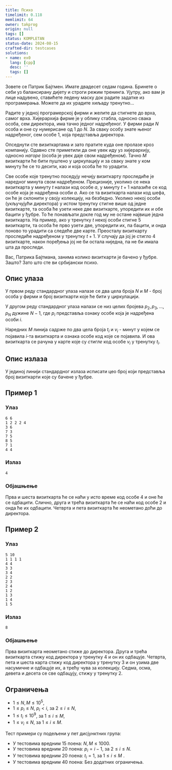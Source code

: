```yaml
---
title: Психо
timelimit: 0.118
memlimit: 64
owner: takprog
origin: null
tags: []
status: KOMPLETAN
status-date: 2024-08-15
crafted-dir: testcases
solutions:
- name: ex0
  lang: [cpp]
  desc: ''
  tags: []
---
```


Зовете се Патрик Бајтмен. Имате двадесет седам година. Бринете о себи уз балансирану дијету и строги режим тренинга. Ујутру, ако вам је лице надувено, ставићете ледену маску док радите задатке из програмирања. Можете да их урадите хиљаду тренутно...

Радите у једној програмерској фирми и желите да стигнете до врха, самог врха. Хијерархија фирме је у облику стабла, односно свака особа, сем директора, има тачно једног надређеног. У фирми ради $N$ особа и оне су нумерисане од $1$ до $N$. За сваку особу знате њеног надређеног, сем особе $1$, која представља директора. 

Опседнути сте визиткартама и зато пратите куда оне пролазе кроз компанију. Одавно сте приметили да оне увек иду уз хијерархију, односно *нагоре* (особа је увек даје свом надређеном). Тачно $M$ визиткарти ће бити пуштено у циркулацију и за сваку знате у ком минуту ће се то десити, као и која особа ће то урадити. 

Све особе које тренутно поседују нечију визиткарту проследиће је наредног минута свом надређеном. Прецизније, уколико се нека визиткарта у минуту $t$ налази код особе $a$, у минуту $t+1$ налазиће се код особе која је надређена особи $a$. Ако се та визиткарта налази код шефа, он ће је склонити у своју колекцију, на безбедно. Уколико некој особи (укључујући директорa) у истом тренутку стигне више од једне визиткарте, та особа ће узети неке две визиткарте, упоредити их и обе бацити у ђубре. То ће понављати докле год му не остане највише једна визиткарта. На пример, ако у тренутку $t$ некој особи стигне $5$ визиткарти, та особа ће прво узети две, упоредити их, па бацити, и онда поново то урадити са следеће две карте. Преосталу визиткарту проследиће надређеном у тренутку $t+1$. У случају да јој је стигло $4$ визиткарте, након поређења јој не би остала ниједна, па не би имала шта да проследи.

Вас, Патрика Бајтмана, занима колико визиткарти је бачено у ђубре. Зашто? Зато што сте ви србијански психо.

## Опис улаза
У првом реду стандардног улаза налазе се два цела броја $N$ и $M$ - број особа у фирми и број визиткарти које ће бити у циркулацији.

У другом реду стандардног улаза налази се низ целих бројева $p_2,  p_3, \ldots, p_N$ дужине $N-1$, где $p_i$ представља ознаку особе која је надређена особи $i$. 

Наредних $M$ линија садрже по два цела броја $t_i$ и $v_i$ - минут у којем се појавила $i$-та визиткарта и ознака особе код које се појавила. И ова визиткарта се рачуна у карте које су *стигле* код особе $v_i$ у тренутку $t_i$.

## Опис излаза
У јединој линији стандардног излаза исписати цео броj који представља број визиткарти које су бачене у ђубре. 

## Пример 1

### Улаз
```
6 6
1 2 2 2 4 
3 6
7 3
7 5
8 5
7 1
4 4
```

### Излаз
```
4
```

### Објашњење
Прва и шеста визиткарта ће се наћи у исто време код особе $4$ и оне ће се одбацити. Слично, друга и трећа визиткарта ће се наћи код особе $2$ и онда ће их одбацити. Четврта и пета визиткарта ће неометано доћи до директора.

## Пример 2

### Улаз
```
5 10
1 1 1 1 
4 4
3 3
3 4
2 2
2 3
2 4
1 2
1 3
1 4
1 5
```

### Излаз
```
8
```

### Објашњење
Прва визиткарта неометано стиже до директора. Друга и трећа визиткарта стижу код директора у тренутку $4$ и он их одбацује. Четврта, пета и шеста карта стижу код директора у тренутку $3$ и он узима две насумичне и одбацује их, а трећу чува за колекцију. Седма, осма, девета и десета се све одбацују, стижу у тренутку $2$.

## Ограничења

- $1 \leq N, M \leq 10^5$,
- $1 \leq p_i \leq N$, $p_i < i$, за $2 \leq i \leq N$,
- $1 \leq t_i \leq 10^9$, за $1 \leq i \leq M$,
- $1 \leq v_i \leq N$, за $1 \leq i \leq M$.

Тест примери су подељени у пет дисјунктних група:

- У тестовима вредним 15 поена: $N, M \leq 1000$.
- У тестовима вредним 20 поена: $p_i = i-1$, за $2 \leq i \leq N$.
- У тестовима вредним 20 поена: $t_i = 1$, за $1 \leq i \leq M$ .
- У тестовима вредним 40 поена: Без додатних ограничења.



